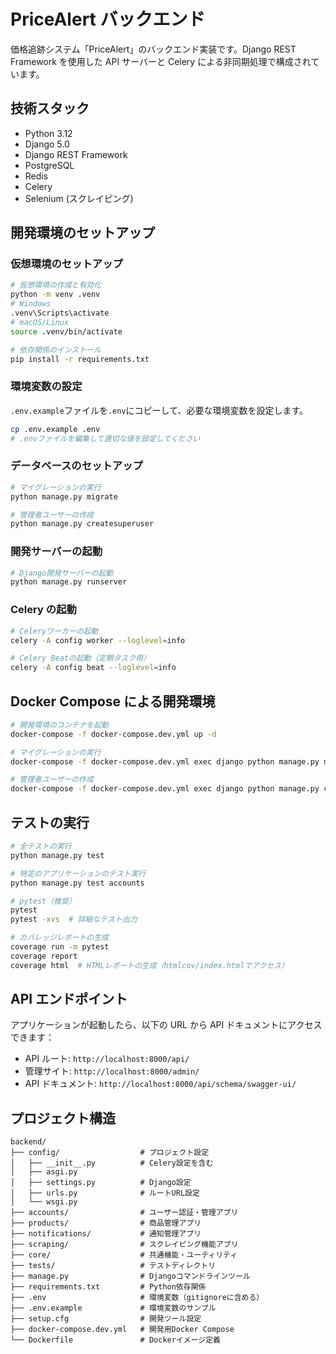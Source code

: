 # PriceAlert バックエンド

価格追跡システム「PriceAlert」のバックエンド実装です。Django REST Framework を使用した API サーバーと Celery による非同期処理で構成されています。

## 技術スタック

- Python 3.12
- Django 5.0
- Django REST Framework
- PostgreSQL
- Redis
- Celery
- Selenium (スクレイピング)

## 開発環境のセットアップ

### 仮想環境のセットアップ

```bash
# 仮想環境の作成と有効化
python -m venv .venv
# Windows
.venv\Scripts\activate
# macOS/Linux
source .venv/bin/activate

# 依存関係のインストール
pip install -r requirements.txt
```

### 環境変数の設定

`.env.example`ファイルを`.env`にコピーして、必要な環境変数を設定します。

```bash
cp .env.example .env
# .envファイルを編集して適切な値を設定してください
```

### データベースのセットアップ

```bash
# マイグレーションの実行
python manage.py migrate

# 管理者ユーザーの作成
python manage.py createsuperuser
```

### 開発サーバーの起動

```bash
# Django開発サーバーの起動
python manage.py runserver
```

### Celery の起動

```bash
# Celeryワーカーの起動
celery -A config worker --loglevel=info

# Celery Beatの起動（定期タスク用）
celery -A config beat --loglevel=info
```

## Docker Compose による開発環境

```bash
# 開発環境のコンテナを起動
docker-compose -f docker-compose.dev.yml up -d

# マイグレーションの実行
docker-compose -f docker-compose.dev.yml exec django python manage.py migrate

# 管理者ユーザーの作成
docker-compose -f docker-compose.dev.yml exec django python manage.py createsuperuser
```

## テストの実行

```bash
# 全テストの実行
python manage.py test

# 特定のアプリケーションのテスト実行
python manage.py test accounts

# pytest（推奨）
pytest
pytest -xvs  # 詳細なテスト出力

# カバレッジレポートの生成
coverage run -m pytest
coverage report
coverage html  # HTMLレポートの生成（htmlcov/index.htmlでアクセス）
```

## API エンドポイント

アプリケーションが起動したら、以下の URL から API ドキュメントにアクセスできます：

- API ルート: `http://localhost:8000/api/`
- 管理サイト: `http://localhost:8000/admin/`
- API ドキュメント: `http://localhost:8000/api/schema/swagger-ui/`

## プロジェクト構造

```
backend/
├── config/                  # プロジェクト設定
│   ├── __init__.py          # Celery設定を含む
│   ├── asgi.py
│   ├── settings.py          # Django設定
│   ├── urls.py              # ルートURL設定
│   └── wsgi.py
├── accounts/                # ユーザー認証・管理アプリ
├── products/                # 商品管理アプリ
├── notifications/           # 通知管理アプリ
├── scraping/                # スクレイピング機能アプリ
├── core/                    # 共通機能・ユーティリティ
├── tests/                   # テストディレクトリ
├── manage.py                # Djangoコマンドラインツール
├── requirements.txt         # Python依存関係
├── .env                     # 環境変数（gitignoreに含める）
├── .env.example             # 環境変数のサンプル
├── setup.cfg                # 開発ツール設定
├── docker-compose.dev.yml   # 開発用Docker Compose
└── Dockerfile               # Dockerイメージ定義
```
